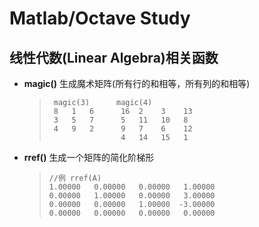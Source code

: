 
Matlab/Octave Study
===============================
## 线性代数(Linear Algebra)相关函数
* __magic()__  生成魔术矩阵(所有行的和相等，所有列的和相等)
  >```
  >  magic(3)      magic(4)
  >  8   1   6      16  2    3    13
  >  3   5   7      5   11   10   8
  >  4   9   2      9   7    6    12
  >                 4   14   15   1
  >```
* __rref()__  生成一个矩阵的简化阶梯形
  >```
  > //例 rref(A)
  > 1.00000   0.00000   0.00000   1.00000
  > 0.00000   1.00000   0.00000   3.00000
  > 0.00000   0.00000   1.00000  -3.00000
  > 0.00000   0.00000   0.00000   0.00000
  >```